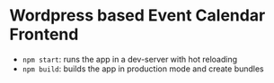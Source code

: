 # Wordpress based Event Calendar Frontend

* `npm start`: runs the app in a dev-server with hot reloading
* `npm build`: builds the app in production mode and create bundles
